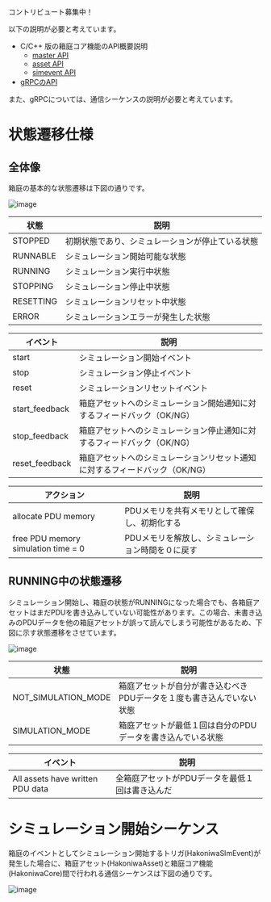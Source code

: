 コントリビュート募集中！

以下の説明が必要と考えています。

* C/C++ 版の箱庭コア機能のAPI概要説明
  * [master API](https://github.com/toppers/hakoniwa-core-cpp/blob/main/src/include/hako_master.hpp)
  * [asset API](https://github.com/toppers/hakoniwa-core-cpp/blob/main/src/include/hako_asset.hpp)
  * [simevent API](https://github.com/toppers/hakoniwa-core-cpp/blob/main/src/include/hako_simevent.hpp)
* [gRPCのAPI](https://github.com/toppers/hakoniwa-core-spec/blob/main/hakoniwa_core.proto)

また、gRPCについては、通信シーケンスの説明が必要と考えています。

# 状態遷移仕様

## 全体像

箱庭の基本的な状態遷移は下図の通りです。

![image](https://github.com/toppers/hakoniwa-document/assets/164193/df33f200-379c-4b3f-adc6-d2252ce3cd2e)

|状態|説明|
|---|---|
|STOPPED|初期状態であり、シミュレーションが停止ている状態|
|RUNNABLE|シミュレーション開始可能な状態|
|RUNNING|シミュレーション実行中状態|
|STOPPING|シミュレーション停止中状態|
|RESETTING|シミュレーションリセット中状態|
|ERROR|シミュレーションエラーが発生した状態|

|イベント|説明|
|---|---|
|start|シミュレーション開始イベント|
|stop|シミュレーション停止イベント|
|reset|シミュレーションリセットイベント|
|start_feedback|箱庭アセットへのシミュレーション開始通知に対するフィードバック（OK/NG）|
|stop_feedback|箱庭アセットへのシミュレーション停止通知に対するフィードバック（OK/NG）|
|reset_feedback|箱庭アセットへのシミュレーションリセット通知に対するフィードバック（OK/NG）|

|アクション|説明|
|---|---|
|allocate PDU memory|PDUメモリを共有メモリとして確保し、初期化する|
|free PDU memory simulation time = 0|PDUメモリを解放し、シミュレーション時間を０に戻す|


## RUNNING中の状態遷移

シミュレーション開始し、箱庭の状態がRUNNINGになった場合でも、各箱庭アセットはまだPDUを書き込みしていない可能性があります。この場合、未書き込みのPDUデータを他の箱庭アセットが誤って読んでしまう可能性があるため、下図に示す状態遷移をさせています。

![image](https://github.com/toppers/hakoniwa-document/assets/164193/75be4767-792f-470c-9bc1-dcd501af7a91)


|状態|説明|
|---|---|
|NOT_SIMULATION_MODE|箱庭アセットが自分が書き込むべきPDUデータを１度も書き込んでいない状態|
|SIMULATION_MODE|箱庭アセットが最低１回は自分のPDUデータを書き込んでいる状態|

|イベント|説明|
|---|---|
|All assets have written PDU data|全箱庭アセットがPDUデータを最低１回は書き込んだ|


# シミュレーション開始シーケンス

箱庭のイベントとしてシミュレーション開始するトリガ(HakoniwaSImEvent)が発生した場合に、箱庭アセット(HakoniwaAsset)と箱庭コア機能(HakoniwaCore)間で行われる通信シーケンスは下図の通りです。

![image](https://github.com/toppers/hakoniwa-document/assets/164193/dfbf981f-8ebb-4011-9820-41b67c5635ff)
